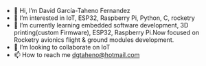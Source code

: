 - 👋 Hi, I’m David García-Taheno Fernandez
- 👀 I’m interested in IoT, ESP32, Raspberry Pi, Python, C, rocketry
- 🌱 I’m currently learning embedded software development, 3D printing(custom Firmware), ESP32, Raspberry Pi.Now focused on Rocketry avionics flight & ground modules development.
- 💞️ I’m looking to collaborate on IoT
- 📫 How to reach me dgtaheno@hotmail.com

<!---
Scrap17/Scrap17 is a ✨ special ✨ repository because its `README.md` (this file) appears on your GitHub profile.
You can click the Preview link to take a look at your changes.
--->
